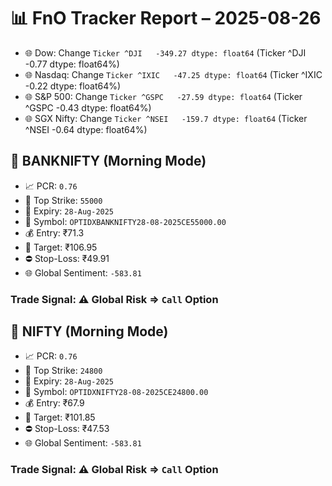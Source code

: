 # 📊 FnO Tracker Report – 2025-08-26
- 🌐 Dow: Change `Ticker
^DJI   -349.27
dtype: float64` (Ticker
^DJI   -0.77
dtype: float64%)
- 🌐 Nasdaq: Change `Ticker
^IXIC   -47.25
dtype: float64` (Ticker
^IXIC   -0.22
dtype: float64%)
- 🌐 S&P 500: Change `Ticker
^GSPC   -27.59
dtype: float64` (Ticker
^GSPC   -0.43
dtype: float64%)
- 🌐 SGX Nifty: Change `Ticker
^NSEI   -159.7
dtype: float64` (Ticker
^NSEI   -0.64
dtype: float64%)
## 📘 BANKNIFTY (Morning Mode)
- 📈 PCR: `0.76`
- 🔢 Top Strike: `55000`
- 📆 Expiry: `28-Aug-2025`
- 🎫 Symbol: `OPTIDXBANKNIFTY28-08-2025CE55000.00`
- 💰 Entry: ₹71.3
- 🎯 Target: ₹106.95
- ⛔ Stop-Loss: ₹49.91
- 🌐 Global Sentiment: `-583.81`
### Trade Signal: ⚠️ Global Risk ⇒ `Call` Option
## 📘 NIFTY (Morning Mode)
- 📈 PCR: `0.76`
- 🔢 Top Strike: `24800`
- 📆 Expiry: `28-Aug-2025`
- 🎫 Symbol: `OPTIDXNIFTY28-08-2025CE24800.00`
- 💰 Entry: ₹67.9
- 🎯 Target: ₹101.85
- ⛔ Stop-Loss: ₹47.53
- 🌐 Global Sentiment: `-583.81`
### Trade Signal: ⚠️ Global Risk ⇒ `Call` Option